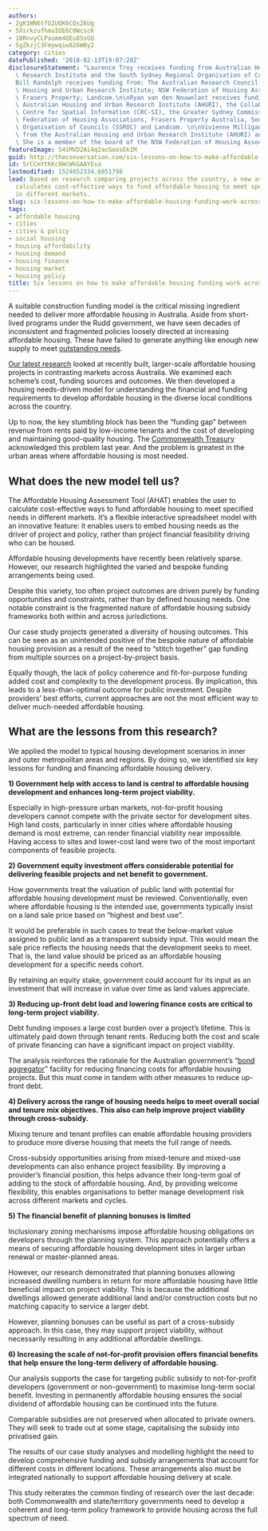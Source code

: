 ```yaml
---
authors:
- 2gK1WN6tfG2UQK6CQs26Ug
- 5XsrkzufhmuIOE6C0WcscK
- 1BRnvyCLPaumm4QEu8SsGQ
- 5gZkzjC3Fmywqiw826W0y2
category: cities
datePublished: '2018-02-13T19:07:20Z'
disclosureStatement: "Laurence Troy receives funding from Australian Housing and Urban\
  \ Research Institute and the South Sydney Regional Organisation of Councils.\n\n\
  Bill Randolph receives funding from: The Australian Research Council; Australian\
  \ Housing and Urban Research Institute; NSW Federation of Housing Associations;\
  \ Frasers Property; Landcom.\n\nRyan van den Nouwelant receives funding from the\
  \ Australian Housing and Urban Research Institute (AHURI), the Collaborative Research\
  \ Centre for Spatial Information (CRC-SI), the Greater Sydney Commission, the NSW\
  \ Federation of Housing Associations, Frasers Property Australia, South Sydney Regional\
  \ Organisation of Councils (SSROC) and Landcom. \n\nVivienne Milligan receives funding\
  \ from the Australian Housing and Urban Research Institute (AHURI) and the NSW Government.\
  \ She is a member of the board of the NSW Federation of Housing Associations."
featureImage: 541MVD2Ai4q2acGoosEkIM
guid: http://theconversation.com/six-lessons-on-how-to-make-affordable-housing-funding-work-across-australia-91072
id: 5rCCmYtKKc8WcWkGAAYEsa
lastmodified: 1524652334.6051798
lead: Based on research comparing projects across the country, a new assessment tool
  calculates cost-effective ways to fund affordable housing to meet specified needs
  in different markets.
slug: six-lessons-on-how-to-make-affordable-housing-funding-work-across-australia
tags:
- affordable housing
- cities
- cities & policy
- social housing
- housing affordability
- housing demand
- housing finance
- housing market
- housing policy
title: Six lessons on how to make affordable housing funding work across Australia
---
```

A suitable construction funding model is the critical missing ingredient needed to deliver more affordable housing in Australia. Aside from short-lived programs under the Rudd government, we have seen decades of inconsistent and fragmented policies loosely directed at increasing affordable housing. These have failed to generate anything like enough new supply to meet [outstanding needs](https://www.ahuri.edu.au/research/final-reports/241).

[Our latest research](http://www.ahuri.edu.au/research/final-reports/293) looked at recently built, larger-scale affordable housing projects in contrasting markets across Australia. We examined each scheme’s cost, funding sources and outcomes. We then developed a housing needs-driven model for understanding the financial and funding requirements to develop affordable housing in the diverse local conditions across the country. 


Up to now, the key stumbling block has been the “funding gap” between revenue from rents paid by low-income tenants and the cost of developing and maintaining good-quality housing. The [Commonwealth Treasury](https://static.treasury.gov.au/uploads/sites/1/2017/06/C2016-050_Final_report.pdf) acknowledged this problem last year. And the problem is greatest in the urban areas where affordable housing is most needed.

## What does the new model tell us?

The Affordable Housing Assessment Tool (AHAT) enables the user to calculate cost-effective ways to fund affordable housing to meet specified needs in different markets. It’s a flexible interactive spreadsheet model with an innovative feature: it enables users to embed housing needs as the driver of project and policy, rather than project financial feasibility driving who can be housed.

Affordable housing developments have recently been relatively sparse. However, our research highlighted the varied and bespoke funding arrangements being used. 

Despite this variety, too often project outcomes are driven purely by funding opportunities and constraints, rather than by defined housing needs. One notable constraint is the fragmented nature of affordable housing subsidy frameworks both within and across jurisdictions.

Our case study projects generated a diversity of housing outcomes. This can be seen as an unintended positive of the bespoke nature of affordable housing provision as a result of the need to “stitch together” gap funding from multiple sources on a project-by-project basis. 

Equally though, the lack of policy coherence and fit-for-purpose funding added cost and complexity to the development process. By implication, this leads to a less-than-optimal outcome for public investment. Despite providers’ best efforts, current approaches are not the most efficient way to deliver much-needed affordable housing.


## What are the lessons from this research?

We applied the model to typical housing development scenarios in inner and outer metropolitan areas and regions. By doing so, we identified six key lessons for funding and financing affordable housing delivery.

**1) Government help with access to land is central to affordable housing development and enhances long-term project viability.**

Especially in high-pressure urban markets, not-for-profit housing developers cannot compete with the private sector for development sites. High land costs, particularly in inner cities where affordable housing demand is most extreme, can render financial viability near impossible. Having access to sites and lower-cost land were two of the most important components of feasible projects.

**2) Government equity investment offers considerable potential for delivering feasible projects and net benefit to government.**

How governments treat the valuation of public land with potential for affordable housing development must be reviewed. Conventionally, even where affordable housing is the intended use, governments typically insist on a land sale price based on “highest and best use”. 

It would be preferable in such cases to treat the below-market value assigned to public land as a transparent subsidy input. This would mean the sale price reflects the housing needs that the development seeks to meet. That is, the land value should be priced as an affordable housing development for a specific needs cohort. 

By retaining an equity stake, government could account for its input as an investment that will increase in value over time as land values appreciate.

**3) Reducing up-front debt load and lowering finance costs are critical to long-term project viability.**

Debt funding imposes a large cost burden over a project’s lifetime. This is ultimately paid down through tenant rents. Reducing both the cost and scale of private financing can have a significant impact on project viability. 

The analysis reinforces the rationale for the Australian government’s “[bond aggregator](http://www.budget.gov.au/2017-18/content/glossies/factsheets/html/HA_18.htm)” facility for reducing financing costs for affordable housing projects. But this must come in tandem with other measures to reduce up-front debt.


**4) Delivery across the range of housing needs helps to meet overall social and tenure mix objectives. This also can help improve project viability through cross-subsidy.**

Mixing tenure and tenant profiles can enable affordable housing providers to produce more diverse housing that meets the full range of needs. 

Cross-subsidy opportunities arising from mixed-tenure and mixed-use developments can also enhance project feasibility. By improving a provider’s financial position, this helps advance their long-term goal of adding to the stock of affordable housing. And, by providing welcome flexibility, this enables organisations to better manage development risk across different markets and cycles.

**5) The financial benefit of planning bonuses is limited**

Inclusionary zoning mechanisms impose affordable housing obligations on developers through the planning system. This approach potentially offers a means of securing affordable housing development sites in larger urban renewal or master-planned areas. 

However, our research demonstrated that planning bonuses allowing increased dwelling numbers in return for more affordable housing have little beneficial impact on project viability. This is because the additional dwellings allowed generate additional land and/or construction costs but no matching capacity to service a larger debt.

However, planning bonuses can be useful as part of a cross-subsidy approach. In this case, they may support project viability, without necessarily resulting in any additional affordable dwellings.

**6) Increasing the scale of not-for-profit provision offers financial benefits that help ensure the long-term delivery of affordable housing.**

Our analysis supports the case for targeting public subsidy to not-for-profit developers (government or non-government) to maximise long-term social benefit. Investing in permanently affordable housing ensures the social dividend of affordable housing can be continued into the future. 

Comparable subsidies are not preserved when allocated to private owners. They will seek to trade out at some stage, capitalising the subsidy into privatised gain.

The results of our case study analyses and modelling highlight the need to develop comprehensive funding and subsidy arrangements that account for different costs in different locations. These arrangements also must be integrated nationally to support affordable housing delivery at scale.

This study reiterates the common finding of research over the last decade: both Commonwealth and state/territory governments need to develop a coherent and long-term policy framework to provide housing across the full spectrum of need.